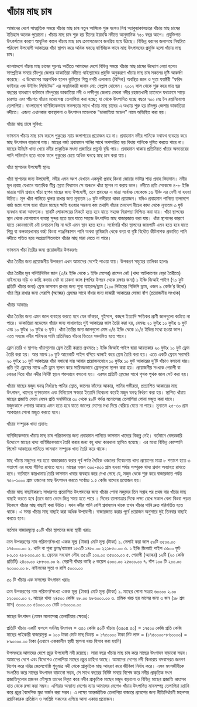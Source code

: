 # খাঁচায় মাছ চাষ

আমাদের দেশে সাম্প্রতিক সময়ে খাঁচায় মাছ চাষ নতুন আঙ্গিকে শুরু হলেও বিশ্ব অ্যাকুয়াকালচারে খাঁচায় মাছ চাষের ইতিহাস অনেক পুরোনো। খাঁচায় মাছ চাষ শুরু হয় চীনের ইয়াংঝি নদীতে আনুমানিক ৭৫০ বছর আগে। প্রযুক্তিগত উৎকর্ষতার কারণে আধুনিক কালে খাঁচায় মাছ চাষ ক্রমাগতভাবে জনপ্রিয় হয়ে উঠছে। বিভিন্ন ধরনের জলাশয়ে নিয়ন্ত্রিত পরিবেশ উপযোগী আকারের খাঁচা স্থাপন করে অধিক ঘনত্বে বাণিজ্যিক ভাবে মাছ উৎপাদনের প্রযুক্তি হলো খাঁচায় মাছ চাষ।

বাংলাদেশে খাঁচায় মাছ চাষের সূচনাঃ
অতীতে আমাদের দেশে বিভিন্ন সময়ে খাঁচায় মাছ চাষের উদ্যোগ নেয়া হলেও সাম্প্রতিক সময়ে চাঁদপুর জেলার ডাকাতিয়া নদীতে থাইল্যান্ডের প্রযুক্তি অনুকরণে খাঁচায় মাছ চাষ সকলের দৃষ্টি আকর্ষণ করেছে। এ উদ্যোগের অগ্রপথিক হলেন কুমিল্লার শিল্প নগরী এলাকায় (বিসিক) অবস্থিত জাল ও সুতা ফ্যাক্টরী “ফরিদ ফাইবার এন্ড উইভিং লিমিটেড” এর সত্বাধিকারী জনাব মো: বেল্লাল হোসেন। ২০০২ সাল থেকে শুরু করে মাত্র ছয় বছরের ব্যবধানে বর্তমানে চাঁদপুরের ডাকাতিয়া নদী ও লক্ষীপুর জেলায় মেঘনা নদীর রহমতখালী চ্যানেলে যথাক্রমে সাড়ে চারশত এবং পাঁচশত খাঁচায় মনোসেক্স তেলাপিয়া করা হচ্ছে; যা থেকে উৎপাদিত হচ্ছে বছরে ৭০০ মেঃ টন রপ্তানিযোগ্য তেলাপিয়া। বাংলাদেশে বাণিজ্যিকভাবে সফলতার সাথে খাঁচায় মাছ চাষের এ অধ্যায় শুরু হয় চাঁদপুর জেলার ডাকাতিয়া নদীতে। এজন্য এখানকার ব্যবস্থাপনা ও উৎপাদন মডেলকে “ডাকাতিয়া মডেল” নামে অভিহিত করা হয়।  

খাঁচায় মাছ চাষে সুবিধা:

ভাসমান খাঁচায় মাছ চাষ করলে পুকুরের ন্যায় জলাশয়ের প্রয়োজন হয় না।
প্রবাহমান নদীর পানিকে যথাযথ ব্যবহার করে মাছ উৎপাদন বাড়ানো যায়।
মাছের বর্জ্য প্রবাহমান পানির সাথে অপসারিত হয় বিধায় পানিকে দূষিত করতে পারে না।
মাছের উচ্ছিষ্ট খাদ্য খেয়ে নদীর প্রাকৃতিক মৎস্য প্রজাতির প্রাচুর্য্য বৃদ্ধি পায়।
প্রবাহমান থাকায় প্রতিনিয়ত খাঁচার অভ্যন্তরের পানি পরিবর্তন হতে থাকে ফলে পুকুরের চেয়ে অধিক ঘনত্বে মাছ চাষ করা যায়।

খাঁচা স্থাপনের উপযোগী স্থানঃ

খাঁচা স্থাপনের জন্য উপযোগী, নদীর এমন অংশ যেখানে একমূখী প্রবাহ কিংবা জোয়ার ভাটার শান্ত প্রবাহ বিদ্যমান। নদীর মূল প্রবাহ যেখানে অত্যধিক তীব্র স্রোত বিদ্যমান সে অঞ্চলে খাঁচা স্থাপন না করায় ভাল। নদীতে প্রতি সেকেন্ডে ৪-৮ ইঞ্চি মাত্রার পানি প্রবাহে খাঁচা স্থাপন মাছের জন্য উপযোগী, তবে প্রবাহের এ মাত্রা সর্বোচ্চ সেকেন্ডে ১৬ ইঞ্চি এর বেশী না হওয়া উচিত।
মূল খাঁচা পানিতে ঝুলন্ত রাখার জন্য নূন্যতম ১০ ফুট গভীরতা থাকা প্রয়োজন। যদিও প্রবাহমান পানিতে তলদেশে বর্জ্য জমে গ্যাস দ্বারা খাঁচার মাছের ক্ষতি হওয়ার সম্ভবনা কম তথাপি খাঁচার তলদেশ নীচের কাদা থেকে নূন্যতম ৩ ফুট ব্যবধান থাকা আবশ্যক।
স্থানটি লোকালয়ের নিকটে হতে হবে যাতে সহজে নিরাপত্তা নিশ্চিত করা যায়।
খাঁচা স্থাপনের স্থান থেকে যোগাযোগ ব্যবস্থা সুন্দর হতে হবে যাতে সহজে উৎপাদিত মাছ বাজারজাত করা যায়।
খাঁচা স্থাপনের কারণে যাতে কোনভাবেই নৌ চলাচলে বিঘ্ন না ঘটে এমন স্থান হতে হবে।
সর্বোপরি খাঁচা স্থাপনের জায়গাটি এমন হতে হবে যাতে শিল্প বা কলকারখানার বর্জ্য কিংবা পয়ঃনিষ্কাশন পানি অথবা কৃষিজমি থেকে বন্যা বা বৃষ্টি বিধৌত কীটনাশক প্রভাবিত পানি নদীতে পতিত হয়ে অপ্রত্যাশিতভাবে খাঁচার মাছ মারা যেতে না পারে।

ভাসমান খাঁচা তৈরীর জন্য প্রয়োজনীয় উপকরণঃ

খাঁচা তৈরীর জন্য প্রয়োজনীয় উপকরণ এখন আমাদের দেশেই পাওয়া যায়। উপকরণ সমূহের তালিকা হলোঃ

খাঁচা তৈরীর মূল পলিইথিলিন জাল (৩/৪ ইঞ্চি থেকে ১ ইঞ্চি মেসের)
রাসেল নেট (খাদ্য আটকানোর বেড়া তৈরীতে)
নাইলনের দড়ি ও কাছি
কভার নেট বা ঢাকনা জাল (পাখির উপদ্রব থেকে রক্ষার জন্য)
১ ইঞ্চি জিআই পাইপ (৭০ ফুট প্রতিটি খাঁচার জন্য)
ফ্রেম ভাসমান রাখার জন্য শূন্য ব্যারেল/ড্রাম (২০০ লিটারের পিভিসি ড্রাম, ওজন ৯ কেজি’র উর্ধ্বে)
খাঁচা স্থির রাখার জন্য গেরাপি (অ্যাঙ্কর)
ফ্রেমের সাথে বাঁধার জন্য মাঝারী আকারের সোজা বাঁশ (প্রয়োজনীয় সংখ্যক)

খাঁচার আকারঃ

খাঁচা তৈরির জন্য এমন জাল ব্যবহার করতে হবে যেন কাঁকড়া, গুইসাপ, কচ্ছপ ইত্যাদি ক্ষতিকর প্রাণী জালগুলো কাটতে না পারে। ডাকাতিয়া মডেলের খাঁচার জন্য সাধারণতঃ দুই আকারের জাল তৈরি করা হয়, যেমনঃ ২০ ফুটx ১০ ফুটx ৬ ফুট এবং ১০ ফুটx ১০ ফুটx ৬ ফুট। খাঁচা তৈরির জন্য জালগুলো মেস ৩/৪ ইঞ্চি থেকে ১১/৪ ইঞ্চির মধ্যে হওয়া ভাল।  এতে সহজে নদীর পরিস্কার পানি প্রতিনিয়ত খাঁচার ভিতরে সঞ্চালিত হতে পারে।

ফ্রেম তৈরি ও স্থাপনঃ
খাঁচাগুলোর ফ্রেম তৈরী করতে প্রথমতঃ ১ ইঞ্চি জিআই পাইপ দ্বারা আয়তকার ২০ ফুটx ১০ ফুট ফ্রেম তৈরি করা হয়। আর মাঝে ১০ ফুট আরেকটি পাইপ বসিয়ে ঝালাই করে ফ্রেম তৈরি করা হয়। এতে একটি ফ্রেমে সরাসরি ২০ ফুটx ১০ ফুট আকারের খাঁচা বসানো যায় আবার প্রয়োজনবোধে ১০ ফুটx ১০ ফুট আকারের দু’টি খাঁচাও বসানো যায়। প্রতি দুই ফ্রেমের মাঝে ৩টি ড্রাম স্থাপন করে সারিবদ্ধভাবে ফ্রেমগুলো স্থাপন করা হয়। প্রয়োজনীয় সংখ্যক গেরাপী বা নোঙর দিয়ে খাঁচা নদীর নির্দিষ্ট স্থানে শক্তভাবে বসানো হয়। এরপর প্রতিটি ফ্রেমের সাথে পৃথক পৃথক জাল সেট করা হয়।

খাঁচায় মাছের মজুদ ঘনত্ব নির্ধারণঃ
পানির স্রোত, জালের ফাঁসের আকার, পানির গভীরতা, প্রত্যাশিত আকারের মাছ উৎপাদন, খাদ্যের গুণগতমান এবং বিনিয়োগ ক্ষমতা ইত্যাদি বিবেচনা করেই মজুদ ঘনত্ব নির্ধরণ করা হয়। স্থাপিত খাঁচায় মাছের প্রজাতি ভেদে যেমন প্রতি ঘনমিটারে ৩০ থেকে ৪০টি পর্যন্ত মনোসেক্স তেলাপিয়া পোনা মজুত করা যাবে। মজুদকালে পোনার আকার এমন হতে হবে যাতে জালের মেসের মধ্য দিয়ে বেরিয়ে যেতে না পারে। নূন্যতম ২৫-৩০ গ্রাম আকারের পোনা মজুত করতে হবে।  

খাঁচায় সম্পূরক খাদ্য প্রদানঃ

বাণিজ্যিকভাবে খাঁচায় মাছ চাষ পরিচালনার জন্য প্রবাহমান পানিতে ভাসমান খাদ্যের বিকল্প নেই। বর্তমানে বেসরকারি উদ্যোগে মাছের খাদ্য বাণিজ্যিকভাবে তৈরি করার জন্য বহু খাদ্য কারখানা স্থাপিত হয়েছে। এর মধ্যে বিভিন্ন কোম্পানি পিলেট আকারের পানিতে ভাসমান সম্পূরক খাদ্য তৈরি করে থাকে।

মাছ খাঁচায় মজুদের পর হতে বাজারজাত করার পূর্ব পর্যন্ত দৈহিক ওজনের বিবেচনায় খাদ্য প্রয়োগের মাত্রা ৮ শতাংশ হতে ৩ শতাংশ এর মধ্যে সীমিত রাখতে হবে। মাছের ওজন ৩০০-৫০০ গ্রাম হওয়া পর্যন্ত সম্পূরক খাদ্য প্রদান অব্যাহত রাখতে হবে। বর্তমানে কারখানায় তৈরি ভাসমান খাবার ব্যবহার করে দেখা গেছে যে, মজুদ থেকে শুরু করে বাজারজাত পর্যন্ত ৭৫০-১০০০ গ্রাম ওজনের মাছ উৎপাদন করতে সর্বোচ্চ ১.৫ কেজি খাদ্যের প্রয়োজন হয়।

খাঁচায় মাছ বাছাইকরণঃ
সাধারণত প্রত্যাশিত উৎপাদনের জন্য খাঁচায় পোনা মজুদের তিন সপ্তাহ পর প্রথম বার খাঁচার মাছ বাছাই করতে হবে (তবে জাত ভেদে ভিন্ন সময় হতে পারে । দিনের তাপমাত্রার দিকে লক্ষ্য রেখে সকাল বেলা কিংবা পড়ন্ত বিকেলে খাঁচার মাছ বাছাই করা উচিত। যখন নদীর পানি বেশি প্রবাহমান থাকে তখন খাঁচার পানি দ্রুত পরিবর্তিত হতে থাকে। এ সময় খাঁচার মাছ বাছাই করা অধিক উপযোগী। বাজারজাত করার পূর্বে প্রয়োজন অনুসারে দুই তিনবার বাছাই করতে হবে।

বর্তমান বাজারমূল্যে ৫০টি খাঁচা স্থাপনের জন্য স্থায়ী খরচঃ

ক্রম    উপকরণের নাম    পরিমাণ/সংখ্যা    একক মূল্য (টাকা)   মোট মূল্য (টাকা)
১.    সেলাই করা জাল            ৫০টি       ৩৫০০.০০           ১৭৫০০০.০০
২.    খালি বা শূন্য ড্রাম/ব্যারেল  ১৫৩টি      ১৪৫০.০০          ২২১৮৫০.০০
৩.    ১ ইঞ্চি জিআই পাইপ       ৩৬০০ ফুট   ৮০.০০            ২৮৮০০০.০০
৪.    ফ্রেমের সংযোগ লৌহ       ৩৫০টি        ১০০.০০           ৩৫০০০.০০
৫.    গেরাপী (অ্যাঙ্কর)           ১২টি (২০ কেজি প্রতিটি) ২৪০০.০০  ২৮৮০০.০০
৬.    গেরাপী বাঁধার কাছি       ৫ কয়েল      ৫০০০.০০          ২৫০০০.০০
৭.    বাঁশ                           ১০০ টি        ২০০.০০           ২০০০০.০০
৮.    নাইলনের সুতা ও রাশি     ৫০০০.০০


৫০ টি খাঁচার এক ফসলের উৎপাদন খরচঃ

ক্রম    উপকরণের নাম    পরিমাণ/সংখ্যা    একক মূল্য (টাকা)    মোট মূল্য (টাকা)
১.    মাছের পোনা সংগ্রহ     ৬০০০০    ২.০০    ১২০০০০.০০
২.    মাছের খাদ্য     ২৪৫০০ কেজি    ২৮.০০    ৬৮৬০০০.০০
৩.    শ্রমিক খরচ ছয় মাসের জন্য    ৩ জন (১৮ শ্রম মাস)    ৩০০০.০০    ৫৪০০০.০০
মোট    ৮৬০০০০.০০

মাছের উৎপাদন (যেমন মনোসেক্স তেলাটিয়ার ক্ষেত্রে):

প্রতিটি খাঁচায় একটি ফসলে সর্বনিম্ন উৎপদন = ৩৫০ কেজি
৫০টি খাঁচায় (৩৫০x ৫০)                   = ১৭৫০০ কেজি
প্রতি কেজি মাছের পাইকারী বাজারমূল্য      = ১০০ টাকা
মোট মাছ বিক্রয়                               = ১৭৫০০০০ টাকা
নিট লাভ = (১৭৫০০০০-৮৬০০০০)        = ৮৯০০০০.০০ টাকা
(এখানে এককালীন স্থায়ী স্থাপনা খরচ হিসাব করা হয়নি)

উপসংহার
আমাদের দেশে প্রচুর উপযোগী নদী রয়েছে। সারা বছর খাঁচায় মাছ চাষ করে মাছের উৎপাদন বাড়ানো সম্ভব। আমাদের দেশে এবং বিদেশেও তেলাপিয়া মাছের প্রচুর চাহিদা আছে। আমাদের দেশের নদী কিনারায় বসবাসরত জনগণ বিশেষ করে দরিদ্র জেলেগোষ্ঠি শুধুমাত্র নদী থেকে প্রাকৃতিক মাছ আহরণ করে জীবিকা নির্বাহ করে। এসব মৎসজীবীকে সংগঠিত করে মাছের উৎপাদন বাড়ানো সম্ভব, সে সাথে বছরের নির্দিষ্ট সময়ে বিশেষ করে নদীর প্রাকৃতিক মৎস প্রজাতিগুলোর প্রজনন মৌসুমে তাদের নিবৃত্ত করে নদীর প্রাকৃতিক মাছের মজুদ বাড়ানো ও বিভিন্ন মাছের প্রজাতি ধ্বংসের হাত থেকে রক্ষা করা সম্ভব। এশিয়ার অন্যান্য দেশের ন্যায় আমাদের দেশেও খাঁচায় উৎপাদিত মানসম্পন্ন তেলাপিয়া রপ্তানি করে প্রচুর বৈদেশিক মুদ্রা অর্জন করা সম্ভব। এ লক্ষ্যে আন্তর্জাতিক তেলাপিয়া বাজারে প্রবেশের জন্য নীতিনির্ধারণী মহলসহ রপ্তানিকারক প্রতিষ্ঠান ও সংশ্লিষ্ঠ সকলের এগিয়ে আসা একান্ত প্রয়োজন। 

